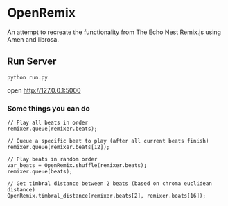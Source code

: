 # OpenRemix

An attempt to recreate the functionality from The Echo Nest Remix.js using Amen and librosa.


## Run Server
```
python run.py
```
open http://127.0.0.1:5000


### Some things you can do
```
// Play all beats in order
remixer.queue(remixer.beats);

// Queue a specific beat to play (after all current beats finish)
remixer.queue(remixer.beats[12]);

// Play beats in random order
var beats = OpenRemix.shuffle(remixer.beats);
remixer.queue(beats);

// Get timbral distance between 2 beats (based on chroma euclidean distance)
OpenRemix.timbral_distance(remixer.beats[2], remixer.beats[16]);
```
